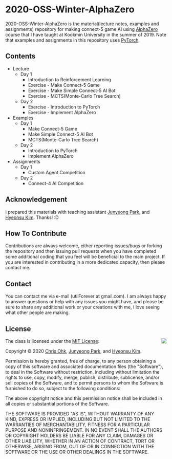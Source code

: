 # 2020-OSS-Winter-AlphaZero

2020-OSS-Winter-AlphaZero is the material(lecture notes, examples and assignments) repository for making connect-5 game AI using [AlphaZero](https://deepmind.com/blog/article/alphazero-shedding-new-light-grand-games-chess-shogi-and-go) course that I have taught at Kookmin University in the summer of 2019. Note that examples and assignments in this repository uses [PyTorch](https://pytorch.org/).

## Contents

- Lecture
    - Day 1
        - Introduction to Reinforcement Learning
        - Exercise - Make Connect-5 Game
        - Exercise - Make Simple Connect-5 AI Bot
        - Exercise - MCTS(Monte-Carlo Tree Search)
    - Day 2
        - Exercise - Introduction to PyTorch
        - Exercise - Implement AlphaZero
- Examples
    - Day 1
        - Make Connect-5 Game
        - Make Simple Connect-5 AI Bot
        - MCTS(Monte-Carlo Tree Search)
    - Day 2
        - Introduction to PyTorch
        - Implement AlphaZero
- Assignments
    - Day 1
        - Custom Agent Competition
    - Day 2
        - Connect-4 AI Competition

## Acknowledgement

I prepared this materials with teaching assistant [Junyeong Park](https://github.com/JYPark09), and [Hyeonsu Kim](https://github.com/git-rla). Thanks! :D

## How To Contribute

Contributions are always welcome, either reporting issues/bugs or forking the repository and then issuing pull requests when you have completed some additional coding that you feel will be beneficial to the main project. If you are interested in contributing in a more dedicated capacity, then please contact me.

## Contact

You can contact me via e-mail (utilForever at gmail.com). I am always happy to answer questions or help with any issues you might have, and please be sure to share any additional work or your creations with me, I love seeing what other people are making.

## License

<img align="right" src="http://opensource.org/trademarks/opensource/OSI-Approved-License-100x137.png">

The class is licensed under the [MIT License](http://opensource.org/licenses/MIT):

Copyright &copy; 2020 [Chris Ohk](http://www.github.com/utilForever), [Junyeong Park](https://github.com/JYPark09), and [Hyeonsu Kim](https://github.com/git-rla).

Permission is hereby granted, free of charge, to any person obtaining a copy of this software and associated documentation files (the "Software"), to deal in the Software without restriction, including without limitation the rights to use, copy, modify, merge, publish, distribute, sublicense, and/or sell copies of the Software, and to permit persons to whom the Software is furnished to do so, subject to the following conditions:

The above copyright notice and this permission notice shall be included in all copies or substantial portions of the Software.

THE SOFTWARE IS PROVIDED "AS IS", WITHOUT WARRANTY OF ANY KIND, EXPRESS OR IMPLIED, INCLUDING BUT NOT LIMITED TO THE WARRANTIES OF MERCHANTABILITY, FITNESS FOR A PARTICULAR PURPOSE AND NONINFRINGEMENT. IN NO EVENT SHALL THE AUTHORS OR COPYRIGHT HOLDERS BE LIABLE FOR ANY CLAIM, DAMAGES OR OTHER LIABILITY, WHETHER IN AN ACTION OF CONTRACT, TORT OR OTHERWISE, ARISING FROM, OUT OF OR IN CONNECTION WITH THE SOFTWARE OR THE USE OR OTHER DEALINGS IN THE SOFTWARE.
